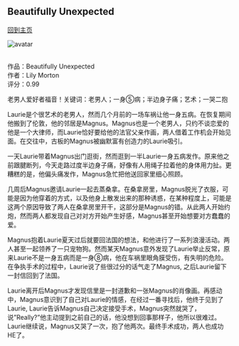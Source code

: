 ## Beautifully Unexpected
[回到主页](https://boheme130.github.io/Fiction.git.io/)

![avatar](https://i.loli.net/2021/09/11/GFUBm4uY9C8rbdW.png)
<br>
<br>


作品：Beautifully Unexpected <br>
作者：Lily Morton <br>
评分：0.99 <br>

老男人爱好者福音！关键词：老男人；一身⑤病；半边身子痛；艺术；一哭二抱

Laurie是个很艺术的老男人，然而几个月前的一场车祸让他一身五病。在恢复期间他搬到了伦敦，他的邻居是Magnus。Magnus也是一个老男人，只约不谈恋爱的他是一个大律师，而Laurie恰好要给他的法官父亲作画，两人借着工作机会开始见面。在交往中，古板的Magnus被幽默富有创造力的Laurie吸引。

一天Laurie带着Magnus出门逛街，然而逛到一半Laurie一身五病发作。原来他之前跟腱断列，今天走路过度半边身子痛，好像有人用绳子拉着他的身体用力扯。更糟糕的是，他偏头痛发作，Magnus急忙把他送回家里细心照顾。

几周后Magnus邀请Laurie一起去蒸桑拿。在桑拿房里，Magnus脱光了衣服，可能是因为他穿着的方式，以及他身上散发出来的那种诱惑，在某种程度上，可能是这两个原因导致了两人在桑拿房里开干，这部分是Magnus的错。从此两人开始约炮，然而两人都发现自己对对方开始产生好感，Magnus甚至开始想要对方蠢蠢的爱。

Magnus抱着Laurie夏天过后就要回法国的想法，和他进行了一系列浪漫活动。两人甚至一起领养了一只宠物狗。然而某天Magnus意外发现了Laurie举止反常，原来Laurie不是一身五病而是一身⑧病，他在车祸里眼角膜受伤，有失明的危险。在争执手术的过程中，Laurie说了些很过分的话气走了Magnus, 之后Laurie留下一封信回到了法国。

Laurie离开后Magnus才发现信里是一封道歉和一张Magnus的肖像画。再感动中，Magnus意识到了自己对Laurie的情感，在经过一番寻找后，他终于见到了Laurie, Laurie告诉Magnus自己决定接受手术，Magnus突然就哭了，说”Really?”他主动提到之前自己的话，他没想到回事那样子，他所以很难过。Laurie继续说，Magnus又哭了一次，抱了他两次。最终手术成功，两人也成功HE了。
